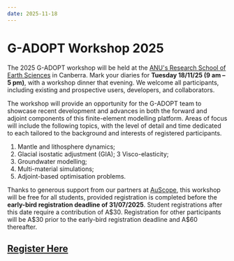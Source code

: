 ```yaml
---
date: 2025-11-18
---
```


# G-ADOPT Workshop 2025

The 2025 G-ADOPT workshop will be held at the
[ANU's Research School of Earth Sciences](https://earthsciences.anu.edu.au/) in
Canberra. Mark your diaries for **Tuesday 18/11/25 (9 am – 5 pm)**, with a workshop
dinner that evening. We welcome all participants, including existing and prospective
users, developers, and collaborators.

The workshop will provide an opportunity for the G-ADOPT team to showcase recent
development and advances in both the forward and adjoint components of this finite-element
modelling platform. Areas of focus will include the following topics, with the level of detail
and time dedicated to each tailored to the background and interests of registered participants.

1. Mantle and lithosphere dynamics;
2. Glacial isostatic adjustment (GIA);
3  Visco-elasticity;
4. Groundwater modelling;
5. Multi-material simulations;
6. Adjoint-based optimisation problems.

Thanks to generous support from our partners at [AuScope](https://www.auscope.org.au/),
this workshop will be free for all students, provided registration is completed before
the **early-bird registration deadline of 31/07/2025**. Student registrations after this
date require a contribution of A\$30. Registration for other participants will be A\$30
prior to the early-bird registration deadline and A\$60 thereafter. 

## [Register Here](https://payments.anu.edu.au/GADOPT2025)


